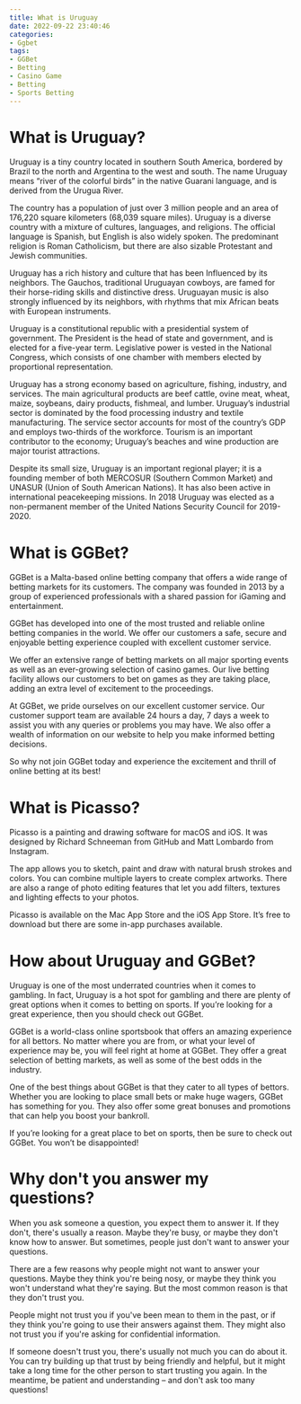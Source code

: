 ```yaml
---
title: What is Uruguay
date: 2022-09-22 23:40:46
categories:
- Ggbet
tags:
- GGBet
- Betting
- Casino Game
- Betting
- Sports Betting
---
```



#  What is Uruguay?

Uruguay is a tiny country located in southern South America, bordered by Brazil to the north and Argentina to the west and south. The name Uruguay means “river of the colorful birds” in the native Guarani language, and is derived from the Urugua River.

The country has a population of just over 3 million people and an area of 176,220 square kilometers (68,039 square miles). Uruguay is a diverse country with a mixture of cultures, languages, and religions. The official language is Spanish, but English is also widely spoken. The predominant religion is Roman Catholicism, but there are also sizable Protestant and Jewish communities.

Uruguay has a rich history and culture that has been Influenced by its neighbors. The Gauchos, traditional Uruguayan cowboys, are famed for their horse-riding skills and distinctive dress. Uruguayan music is also strongly influenced by its neighbors, with rhythms that mix African beats with European instruments.

Uruguay is a constitutional republic with a presidential system of government. The President is the head of state and government, and is elected for a five-year term. Legislative power is vested in the National Congress, which consists of one chamber with members elected by proportional representation.

Uruguay has a strong economy based on agriculture, fishing, industry, and services. The main agricultural products are beef cattle, ovine meat, wheat, maize, soybeans, dairy products, fishmeal, and lumber. Uruguay’s industrial sector is dominated by the food processing industry and textile manufacturing. The service sector accounts for most of the country’s GDP and employs two-thirds of the workforce. Tourism is an important contributor to the economy; Uruguay’s beaches and wine production are major tourist attractions.

Despite its small size, Uruguay is an important regional player; it is a founding member of both MERCOSUR (Southern Common Market) and UNASUR (Union of South American Nations). It has also been active in international peacekeeping missions. In 2018 Uruguay was elected as a non-permanent member of the United Nations Security Council for 2019-2020.

#  What is GGBet?

GGBet is a Malta-based online betting company that offers a wide range of betting markets for its customers. The company was founded in 2013 by a group of experienced professionals with a shared passion for iGaming and entertainment.

GGBet has developed into one of the most trusted and reliable online betting companies in the world. We offer our customers a safe, secure and enjoyable betting experience coupled with excellent customer service.

We offer an extensive range of betting markets on all major sporting events as well as an ever-growing selection of casino games. Our live betting facility allows our customers to bet on games as they are taking place, adding an extra level of excitement to the proceedings.

At GGBet, we pride ourselves on our excellent customer service. Our customer support team are available 24 hours a day, 7 days a week to assist you with any queries or problems you may have. We also offer a wealth of information on our website to help you make informed betting decisions.

So why not join GGBet today and experience the excitement and thrill of online betting at its best!

#  What is Picasso?

Picasso is a painting and drawing software for macOS and iOS. It was designed by Richard Schneeman from GitHub and Matt Lombardo from Instagram.

The app allows you to sketch, paint and draw with natural brush strokes and colors. You can combine multiple layers to create complex artworks. There are also a range of photo editing features that let you add filters, textures and lighting effects to your photos.

Picasso is available on the Mac App Store and the iOS App Store. It’s free to download but there are some in-app purchases available.

#  How about Uruguay and GGBet?

Uruguay is one of the most underrated countries when it comes to gambling. In fact, Uruguay is a hot spot for gambling and there are plenty of great options when it comes to betting on sports. If you’re looking for a great experience, then you should check out GGBet.

GGBet is a world-class online sportsbook that offers an amazing experience for all bettors. No matter where you are from, or what your level of experience may be, you will feel right at home at GGBet. They offer a great selection of betting markets, as well as some of the best odds in the industry.

One of the best things about GGBet is that they cater to all types of bettors. Whether you are looking to place small bets or make huge wagers, GGBet has something for you. They also offer some great bonuses and promotions that can help you boost your bankroll.

If you’re looking for a great place to bet on sports, then be sure to check out GGBet. You won’t be disappointed!

#  Why don't you answer my questions?

When you ask someone a question, you expect them to answer it. If they don't, there's usually a reason. Maybe they're busy, or maybe they don't know how to answer. But sometimes, people just don't want to answer your questions.

There are a few reasons why people might not want to answer your questions. Maybe they think you're being nosy, or maybe they think you won't understand what they're saying. But the most common reason is that they don't trust you.

People might not trust you if you've been mean to them in the past, or if they think you're going to use their answers against them. They might also not trust you if you're asking for confidential information.

If someone doesn't trust you, there's usually not much you can do about it. You can try building up that trust by being friendly and helpful, but it might take a long time for the other person to start trusting you again. In the meantime, be patient and understanding – and don't ask too many questions!